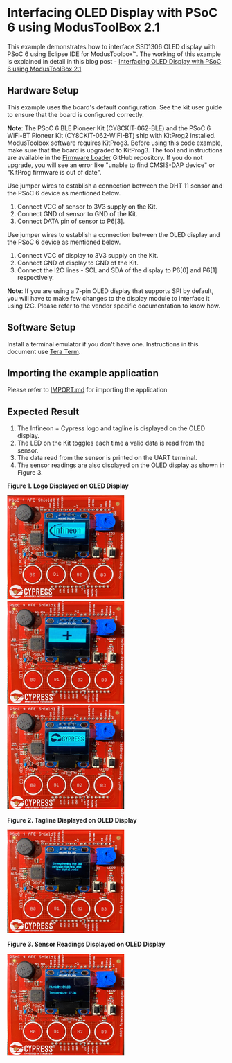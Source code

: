 # Interfacing OLED Display with PSoC 6 using ModusToolBox 2.1

This example demonstrates how to interface SSD1306 OLED display with PSoC 6 using Eclipse IDE for ModusToolbox™. 
The working of this example is explained in detail in this blog post - [Interfacing OLED Display with PSoC 6 using ModusToolBox 2.1](https://community.cypress.com/community/software-forums/modustoolbox/blog/2020/07/31/interfacing-dht-11-with-psoc-6-using-modustoolbox-21)

## Hardware Setup

This example uses the board's default configuration. See the kit user guide to ensure that the board is configured correctly.

**Note**: The PSoC 6 BLE Pioneer Kit (CY8CKIT-062-BLE) and the PSoC 6 WiFi-BT Pioneer Kit (CY8CKIT-062-WIFI-BT) ship with KitProg2 installed. ModusToolbox software requires KitProg3. Before using this code example, make sure that the board is upgraded to KitProg3. The tool and instructions are available in the [Firmware Loader](https://github.com/cypresssemiconductorco/Firmware-loader) GitHub repository. If you do not upgrade, you will see an error like "unable to find CMSIS-DAP device" or "KitProg firmware is out of date".

Use jumper wires to establish a connection between the DHT 11 sensor and the PSoC 6 device as mentioned below.

1. Connect VCC of sensor to 3V3 supply on the Kit.
2. Connect GND of sensor to GND of the Kit.
3. Connect DATA pin of sensor to P6[3].

Use jumper wires to establish a connection between the OLED display and the PSoC 6 device as mentioned below.

1. Connect VCC of display to 3V3 supply on the Kit.
2. Connect GND of display to GND of the Kit.
3. Connect the I2C lines - SCL and SDA of the display to P6[0] and P6[1] respectively.

**Note**: If you are using a 7-pin OLED display that supports SPI by default, you will have to make few changes to the display module to interface it using I2C. Please refer to the vendor specific documentation to know how.

## Software Setup

Install a terminal emulator if you don't have one. Instructions in this document use [Tera Term](https://ttssh2.osdn.jp/index.html.en).

## Importing the example application

Please refer to [IMPORT.md](IMPORT.md) for importing the application

## Expected Result

1. The Infineon + Cypress logo and tagline is displayed on the OLED display.
2. The LED on the Kit toggles each time a valid data is read from the sensor.
3. The data read from the sensor is printed on the UART terminal.
4. The sensor readings are also displayed on the OLED display as shown in Figure 3.

**Figure 1. Logo Displayed on OLED Display**

<img src="images/infineon.jpg" width="270"> <img src="images/plus.jpg" width="270"> <img src="images/cypress.jpg" height= "240" width="270">

**Figure 2. Tagline Displayed on OLED Display**

<img src="images/tagline.jpg" width="270">

**Figure 3. Sensor Readings Displayed on OLED Display**

<img src="images/reading.jpg" width="270">